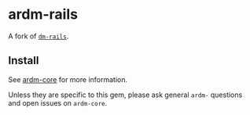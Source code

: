 # ardm-rails

A fork of [`dm-rails`](https://github.com/datamapper/dm-rails).

## Install

See [ardm-core](https://github.com/ar-dm/ardm-core) for more information.

Unless they are specific to this gem, please ask general `ardm-` questions
and open issues on `ardm-core`.
